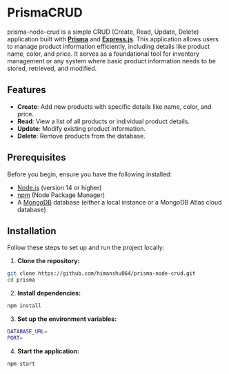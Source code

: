 # PrismaCRUD
prisma-node-crud is a simple CRUD (Create, Read, Update, Delete) application built with [**Prisma**](https://www.prisma.io/) and [**Express.js**](https://expressjs.com/). This application allows users to manage product information efficiently, including details like product name, color, and price. It serves as a foundational tool for inventory management or any system where basic product information needs to be stored, retrieved, and modified.
## Features
- **Create**: Add new products with specific details like name, color, and price.
- **Read**: View a list of all products or individual product details.
- **Update**: Modify existing product information.
- **Delete**: Remove products from the database.

## Prerequisites

Before you begin, ensure you have the following installed:
- [Node.js](https://nodejs.org/) (version 14 or higher)
- [npm](https://www.npmjs.com/) (Node Package Manager)
- A [MongoDB](https://www.mongodb.com/) database (either a local instance or a MongoDB Atlas cloud database)
## Installation

Follow these steps to set up and run the project locally:

1. **Clone the repository:**

```bash
git clone https://github.com/himanshu064/prisma-node-crud.git
cd prisma
```
2. **Install dependencies:**

```bash
npm install
```
3. **Set up the environment variables:**
```bash
DATABASE_URL=
PORT=
```
4. **Start the application:**
```bash
npm start
```